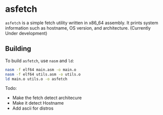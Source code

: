 # asfetch

`asfetch` is a simple fetch utility written in x86_64 assembly. It prints system information such as hostname, OS version, and architecture. (Currently Under development)

## Building

To build `asfetch`, use `nasm` and `ld`:

```bash
nasm -f elf64 main.asm -o main.o
nasm -f elf64 utils.asm -o utils.o
ld main.o utils.o -o asfetch
```

Todo:

- Make the fetch detect architecure
- Make it detect Hostname
- Add ascii for distros
